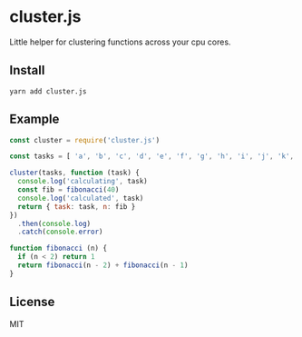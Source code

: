 
# cluster.js

  Little helper for clustering functions across your cpu cores.

## Install

```
yarn add cluster.js
```

## Example

```js
const cluster = require('cluster.js')

const tasks = [ 'a', 'b', 'c', 'd', 'e', 'f', 'g', 'h', 'i', 'j', 'k', 'l' ]

cluster(tasks, function (task) {
  console.log('calculating', task)
  const fib = fibonacci(40)
  console.log('calculated', task)
  return { task: task, n: fib }
})
  .then(console.log)
  .catch(console.error)

function fibonacci (n) {
  if (n < 2) return 1
  return fibonacci(n - 2) + fibonacci(n - 1)
}
```

## License

MIT
